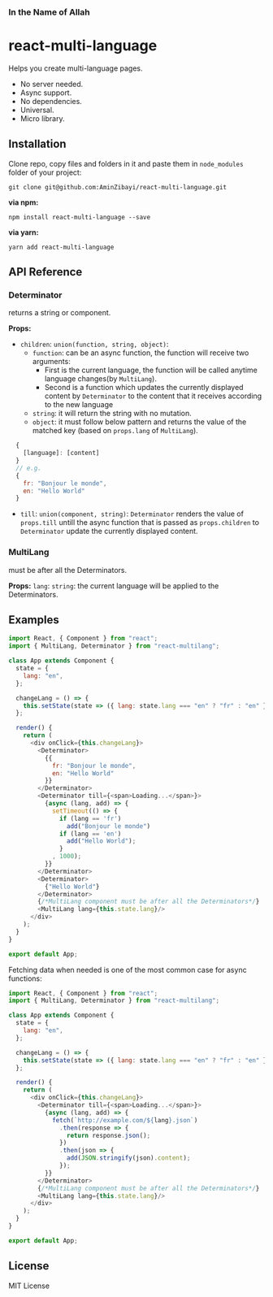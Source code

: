 ### In the Name of Allah

# react-multi-language

Helps you create multi-language pages.

- No server needed.
- Async support.
- No dependencies.
- Universal.
- Micro library.

## Installation

Clone repo, copy files and folders in it and paste them in `node_modules` folder of your project:

    git clone git@github.com:AminZibayi/react-multi-language.git

**via npm:**

    npm install react-multi-language --save

**via yarn:**

    yarn add react-multi-language

## API Reference

### Determinator

returns a string or component.

**Props:**

- `children`: `union(function, string, object)`: 
  - `function`: can be an async function, the function will receive two arguments:
    - First is the current language, the function will be called anytime language changes(by `MultiLang`).
    - Second is a function which updates the currently displayed content by `Determinator` to the content that it receives according to the new language
  - `string`: it will return the string with no mutation.
  - `object`: it must follow below pattern and returns the value of the matched key (based on `props.lang` of `MultiLang`).
```javascript
  {
    [language]: [content]
  }
  // e.g.
  {
    fr: "Bonjour le monde",
    en: "Hello World"
  }
 ```
- `till`: `union(component, string)`: `Determinator` renders the value of `props.till` untill the async function that is passed as `props.children` to `Determinator` update the currently displayed content.

### MultiLang

must be after all the Determinators.

**Props:** 
`lang`: `string`: the current language will be applied to the Determinators.

## Examples

```javascript
import React, { Component } from "react";
import { MultiLang, Determinator } from "react-multilang";

class App extends Component {
  state = {
    lang: "en",
  };

  changeLang = () => {
    this.setState(state => ({ lang: state.lang === "en" ? "fr" : "en" }));
  };

  render() {
    return (
      <div onClick={this.changeLang}>
        <Determinator>
          {{
            fr: "Bonjour le monde",
            en: "Hello World"
          }}
        </Determinator>
        <Determinator till={<span>Loading...</span>}>
          {async (lang, add) => {
            setTimeout(() => {
              if (lang == 'fr') 
                add("Bonjour le monde")
              if (lang == 'en') 
                add("Hello World");
              }
            , 1000);
          }}
        </Determinator>
        <Determinator>
          {"Hello World"}
        </Determinator>
        {/*MultiLang component must be after all the Determinators*/}
        <MultiLang lang={this.state.lang}/>
      </div>
    );
  }
}

export default App;
```
Fetching data when needed is one of the most common case for async functions:

```javascript
import React, { Component } from "react";
import { MultiLang, Determinator } from "react-multilang";

class App extends Component {
  state = {
    lang: "en",
  };

  changeLang = () => {
    this.setState(state => ({ lang: state.lang === "en" ? "fr" : "en" }));
  };

  render() {
    return (
      <div onClick={this.changeLang}>
        <Determinator till={<span>Loading...</span>}>
          {async (lang, add) => {
            fetch(`http://example.com/${lang}.json`)
              .then(response => {
                return response.json();
              })
              .then(json => {
                add(JSON.stringify(json).content);
              });
          }}
        </Determinator>
        {/*MultiLang component must be after all the Determinators*/}
        <MultiLang lang={this.state.lang}/>
      </div>
    );
  }
}

export default App;
```

## License

MIT License
